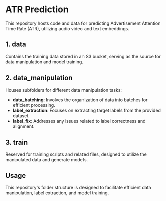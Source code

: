 # ATR Prediction

This repository hosts code and data for predicting Advertisement Attention Time Rate (ATR), utilizing audio video and text embeddings.

## 1. data

Contains the training data stored in an S3 bucket, serving as the source for data manipulation and model training.

## 2. data_manipulation

Houses subfolders for different data manipulation tasks:

- **data_batching**: Involves the organization of data into batches for efficient processing.
- **label_extraction**: Focuses on extracting target labels from the provided dataset.
- **label_fix**: Addresses any issues related to label correctness and alignment.

## 3. train

Reserved for training scripts and related files, designed to utilize the manipulated data and generate models.

## Usage

This repository's folder structure is designed to facilitate efficient data manipulation, label extraction, and model training.
